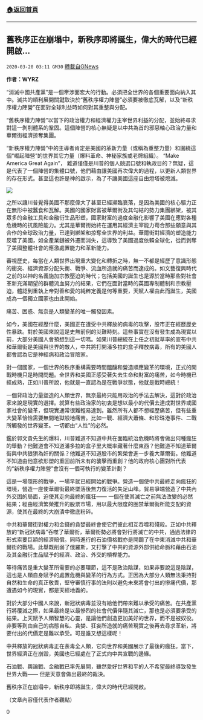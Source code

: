 ###  [:house:返回首頁](https://github.com/ourhimalayas/txt)
---

## 舊秩序正在崩塌中，新秩序即將誕生，偉大的時代已經開啟&#8230;
`2020-03-20 03:11 GM30` [轉載自GNews](https://gnews.org/zh-hant/145578/)

**作者：WYRZ**

“消滅中國共產黨”是一個牽涉面宏大的行動。必須把全世界的各個重要面向納入其中。滅共的順利展開關鍵取決於“舊秩序權力陣營”必須要被徹底瓦解，以及“新秩序權力陣營”在面對全球利益時如何對其重整與分配。

“舊秩序權力陣營”以當下的政治權力和經濟權力主宰世界利益的分配，並始終尋求對這一剝削體系的鞏固。這個陣營的核心無疑是以中共為首的邪惡軸心政治力量和華爾街經濟掠奪集團。

“新秩序權力陣營”中的主導者肯定是美國的革新力量（或稱為重整力量）和圍繞這個“崛起陣營”的世界其它力量（爆料革命、神秘家族或老牌組織）。 “Make America Great Again”， 難道僅僅是川普的個人競選口號和執政目的？無疑，這是代表了一個陣營的集體口號，他們藉由讓美國再次偉大的過程，以更新人類世界的存在形式。甚至這也許是神的啟示，為了不讓美國這座自由燈塔被熄滅。

![](https://s3-ap-northeast-1.amazonaws.com/news.guo.offload.media/wp-content/uploads/2020/03/19220143/image0-177.jpg)

之所以讓川普覺得美國不那麼偉大了甚至已經瀕臨衰落，是因為美國的核心驅力正在無形中被蠶食和瓦解。美國的國家財富被華爾街及其勾結的勢力集團綁架，被其眾多的金融工具和金融衍生品形塑，國家財富的過度金融化影響了美國在應對各種危機時的抗風險能力。尤其是華爾街始終在運用其經濟主宰能力苟合那些願意與其合作的全球政治力量，已達到綁架和掠奪全世界的利益。華爾街對經濟的塑造能力反噬了美國，如全產業鏈被外遷而消失，這導致了美國過度依賴全球化，從而剝奪了美國整體社會的應激處置能力和革新能力。

審視歷史，每當在人類世界出現重大變化和轉折之時，無一不都是經歷了意識形態的衝突、經濟資源分配失衡、戰爭、流血所造就的痛苦而達成的。如文藝復興時代之前的以神的名義施加宗教壓迫的時代；包括美國的誕生也是源於當時那些對社會革新充滿期望的群體流血努力的結果，它們在面對當時的英國專制體制和宗教壓迫，體認到重執上帝對善和愛的純粹定義是何等重要，天賦人權由此而誕生，美國成為一個獨立國家也由此開始。

痛苦、困惑、無奈是人類變革的唯一觸發因素。

如今，美國在經歷什麼，美國正在遭受中共釋放的病毒的攻擊，股市正在經歷歷史性暴跌。對於美國來說這是史無前例的災難時刻。這些事實在沒有發生成為現實以前，大部分美國人會預想到這一切嗎。如果川普總統在上任之初就草率的宣布中共和華爾街是美國與世界的敵人，中共將打開潘多拉的盒子釋放病毒，所有的美國人都會認為它是神經病和政治冒險家。

對一個國家，一個世界的秩序重構需要時間醞釀和營造順應變革的環境，正式的開戰時機只是時間問題。全世界和美國正感受著失去生命和財富的痛苦，如今時機已經成熟，正如川普所說，他就是一直認為是在戰爭狀態，他就是戰時總統！

一個背政治力量塑造的人類世界，無奈最終只能用政治的手法去解決，這對於政治家來說是現實的選擇。就算有些政治家的初衷是想以最小的代價去達成對世界或國家社會的變革，但現實通常很難輕易達到。雖然所有人都不想經歷痛苦，但有些重大變革恰恰需要無間地獄般地痛苦。比如一戰、經濟大蕭條、和珍珠港事件、二戰所觸發的世界變革。一切都由“人性”的必然。

鑑於郭文貴先生的爆料，川普難道不知道中共在面臨統治危機時將會做出何種瘋狂的舉動？他難道會不知道潘多拉的盒子里大概率藏著什麼東西？他難道不知道華爾街與中共狼狽為奸的關係？他難道不知道股市的繁榮會進一步養大華爾街。他難道不知道由他意欲形塑的重回前所未有的襲擊而重創？他的政府核心團對所代表的“新秩序權力陣營”會沒有一個可執行的變革計劃？

這是一場隱形的戰爭，一場早就已經開始的戰爭。營造一個使中共最終走向瘋狂的環境，營造一座使華爾街最終墜落後無力復活的失足山峰。貿易爭端營造了中共內外交困的局面，迫使其走向最終的瘋狂—— 一個在使其滅亡之前無法改變的必然結果；經由經濟繁榮推升的股票市場，用以最大限度的圈禁華爾街所能支配的資源，使其在最終的大崩潰中徹底粉碎。

中共和華爾街對權力和金錢的貪婪最終會使它們彼此相互吞噬和殘殺。正如中共釋放的“新冠狀病毒”吞噬了華爾街，華爾街勢必將會對行將滅亡的中共，通過法律的形式索要巨額的經濟賠償。同時進行的石油價格戰亦是開闢了在中東消滅中共和華爾街的戰場。此舉既削弱了俄羅斯，又打擊了中共的資源外部供給命脈和藉由石油及其金融衍生品賦予的經濟、政治、外交的槓桿能力。

等待痛苦是重大變革所需要的必要環節，這不是政治陰謀，如果非要說這是陰謀，這也是人類自身賦予的處置危機與變革的行為方式。正因為大部分人類無法秉持對自然和生命的真正敬畏，堅守審慎行事的法則以避免未來將會付出的慘痛代價，那遭遇如今的現實，都是天經地義的。

對於大部分中國人來說，新冠狀病毒並沒有給他們帶來難以承受的痛苦。在共產黨行將覆滅之際，如果最終是以最慘烈的社會代價伴隨其滅亡，那也是必須要承受的結果。上天賦予人類智慧的心靈，是讓他們創造更加美好的世界，而不是被奴役。非要等到由自己的病態自私、貪婪、狂妄所造就的痛苦現實之後再去尋求革新，將要付出的代價定是難以承受。可是誰又想這樣呢！

中共釋放的冠狀病毒正在荼毒全人類，它向世界和美國展示了最後的瘋狂。當下，世界經濟正在崩毀，美國也已經處在了正式向中共宣戰的邊緣。

石油戰、輿論戰、金融戰已率先展開，雖然愛好世界和平的人不希望最終導致發生世界大戰—— 但是天意會做出最終的裁決。

舊秩序正在崩塌中，新秩序即將誕生，偉大的時代已經開啟。

（文章內容僅代表作者觀點）

0
